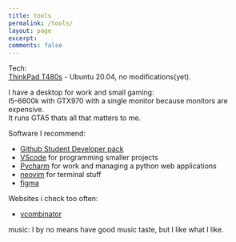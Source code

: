 ```yaml
---
title: tools
permalink: /tools/
layout: page
excerpt: 
comments: false
---
```


Tech:  
[ThinkPad T480s](https://www.lenovo.com/us/en/laptops/thinkpad/thinkpad-t-series/ThinkPad-T480s/p/22TP2TT480S) - Ubuntu 20.04, no modifications(yet).

I have a desktop for work and small gaming:  
I5-6600k with GTX970 with a single monitor because monitors are expensive.  
It runs GTA5 thats all that matters to me.

Software I recommend:
- [Github Student Developer pack](https://education.github.com/pack) 
- [VScode](https://code.visualstudio.com/) for programming smaller projects
- [Pycharm](https://www.jetbrains.com/pycharm/) for work and managing a python web applications
- [neovim](https://neovim.io/) for terminal stuff
- [figma](https://www.figma.com)

Websites i check too often:
- [ycombinator](https://news.ycombinator.com)

music:
I by no means have good music taste, but I like what I like.


